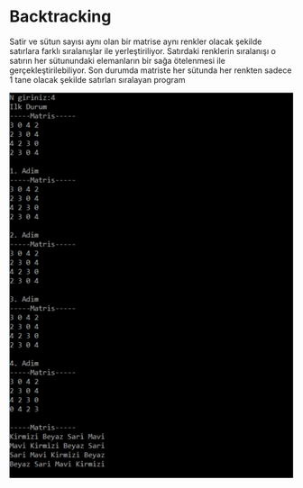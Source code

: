 # Backtracking

Satir ve sütun sayısı aynı olan bir matrise aynı renkler olacak şekilde
satırlara farklı sıralanışlar ile yerleştiriliyor. Satırdaki renklerin
sıralanışı o satırın her sütunundaki elemanların bir sağa ötelenmesi
ile gerçekleştirilebiliyor. Son durumda matriste her sütunda her
renkten sadece 1 tane olacak şekilde satırları sıralayan program

<img src="https://github.com/seymenmurat16/Backtracking/blob/master/Example.PNG">
